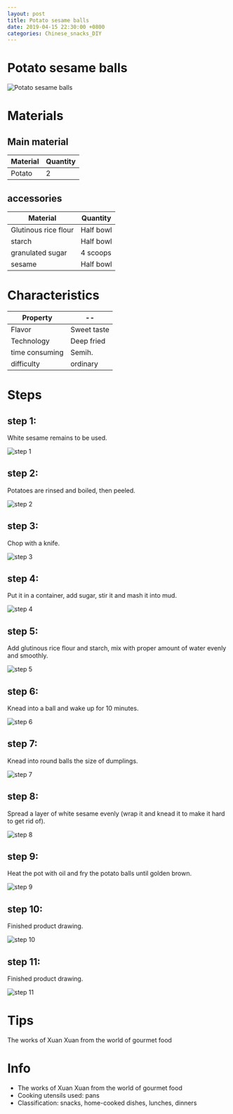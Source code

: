 ```yaml
---
layout: post
title: Potato sesame balls
date: 2019-04-15 22:30:00 +0800
categories: Chinese_snacks_DIY
---
```


# Potato sesame balls

![Potato sesame balls]({{site.baseurl}}/img/400923/400923.jpg)

# Materials


## Main material

Material|Quantity
--|--
Potato|2

## accessories

Material|Quantity
--|--
Glutinous rice flour|Half bowl
starch|Half bowl
granulated sugar|4 scoops
sesame|Half bowl

# Characteristics

Property|--
--|--
Flavor|Sweet taste
Technology|Deep fried
time consuming|Semih.
difficulty|ordinary

# Steps

## step 1:

White sesame remains to be used.

![step 1]({{site.baseurl}}/img/400923/1.jpg)

## step 2:

Potatoes are rinsed and boiled, then peeled.

![step 2]({{site.baseurl}}/img/400923/2.jpg)

## step 3:

Chop with a knife.

![step 3]({{site.baseurl}}/img/400923/3.jpg)

## step 4:

Put it in a container, add sugar, stir it and mash it into mud.

![step 4]({{site.baseurl}}/img/400923/4.jpg)

## step 5:

Add glutinous rice flour and starch, mix with proper amount of water evenly and smoothly.

![step 5]({{site.baseurl}}/img/400923/5.jpg)

## step 6:

Knead into a ball and wake up for 10 minutes.

![step 6]({{site.baseurl}}/img/400923/6.jpg)

## step 7:

Knead into round balls the size of dumplings.

![step 7]({{site.baseurl}}/img/400923/7.jpg)

## step 8:

Spread a layer of white sesame evenly (wrap it and knead it to make it hard to get rid of).

![step 8]({{site.baseurl}}/img/400923/8.jpg)

## step 9:

Heat the pot with oil and fry the potato balls until golden brown.

![step 9]({{site.baseurl}}/img/400923/9.jpg)

## step 10:

Finished product drawing.

![step 10]({{site.baseurl}}/img/400923/10.jpg)

## step 11:

Finished product drawing.

![step 11]({{site.baseurl}}/img/400923/11.jpg)

# Tips

The works of Xuan Xuan from the world of gourmet food

# Info

- The works of Xuan Xuan from the world of gourmet food
- Cooking utensils used: pans
- Classification: snacks, home-cooked dishes, lunches, dinners